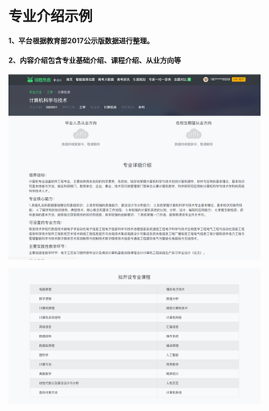 # 专业介绍示例

#### 1、平台根据教育部2017公示版数据进行整理。

#### 2、内容介绍包含专业基础介绍、课程介绍、从业方向等

![](../.gitbook/assets/assets2fldiihpcrpao3whq1t2fldk3ufyjswapxrxrap2fldk3zpl9vacuvpkojo2ftim-jie-tu-20180530154547%20%282%29.png)

![](../.gitbook/assets/assets2fldiihpcrpao3whq1t2fldk3ufyjswapxrxrap2fldk40pjg3xiwobs6znc2ftim-jie-tu-20180530154838%20%281%29.png)

#### 

